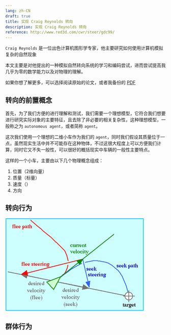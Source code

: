 ```yaml
---
lang: zh-CN
draft: true
title: 实现 Craig Reynolds 转向
description: 实现 Craig Reynolds 转向
reference: http://www.red3d.com/cwr/steer/gdc99/
---
```


`Craig Reynolds` 是一位出色计算机图形学专家，他主要研究如何使用计算机模拟复杂的自然现象

本文主要是对他提出的一种模拟自然转向系统的学习和编码尝试，进而尝试提高我几乎为零的数学能力以及对物理的理解。

如果你想了解更多，可以选择阅读原始的论文，或者我备份的 [PDF](./gdc99steer.pdf)

## 转向的前置概念

首先，为了我们方便的进行理解和测试，我们需要一个理想模型，它符合我们想要进行研究实际对象的主要特征，且去除了非必要的相关复杂性，这种理想模型，一般称之为 `autonomous agent`，或者简称 `agent`。

这次我们使用一个理想的二维小车作为我们的 `agent`，同时我们假设其质量位于一点，虽然现实生活中并不可能存在这种物体，不过这很大程度上可以方便我们计算，同时它又不失一般性，可以很好的概括现实中车辆的一般性主要特点。

这样的一个小车，主要由以下几个物理概念组成：

1. 位置（2维向量）
2. 质量（标量）
3. 速度（）
4. 方向

## 转向行为

![seek](./figure3.gif)

## 群体行为

<steering-behaviors />
